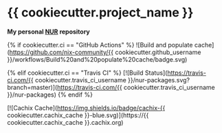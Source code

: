# {{ cookiecutter.project_name }}

**My personal [NUR](https://github.com/nix-community/NUR) repository**

{% if cookiecutter.ci == "GitHub Actions" %}
![Build and populate cache](https://github.com/nix-community/{{ cookiecutter.github_username }}/workflows/Build%20and%20populate%20cache/badge.svg)

{% elif cookiecutter.ci == "Travis CI" %}
[![Build Status](https://travis-ci.com/{{ cookiecutter.travis_ci_username }}/nur-packages.svg?branch=master)](https://travis-ci.com/{{ cookiecutter.travis_ci_username }}/nur-packages)
{% endif %}

[![Cachix Cache](https://img.shields.io/badge/cachix-{{ cookiecutter.cachix_cache }}-blue.svg)](https://{{ cookiecutter.cachix_cache }}.cachix.org)


